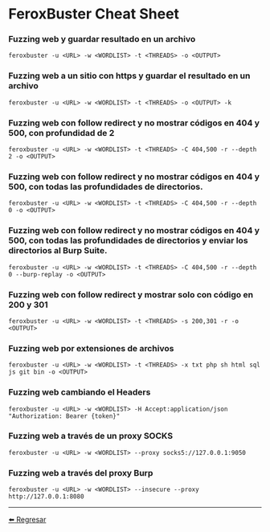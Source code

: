 # FeroxBuster Cheat Sheet

### Fuzzing web y guardar resultado en un archivo
```
feroxbuster -u <URL> -w <WORDLIST> -t <THREADS> -o <OUTPUT>
```

### Fuzzing web a un sitio con https y guardar el resultado en un archivo
```
feroxbuster -u <URL> -w <WORDLIST> -t <THREADS> -o <OUTPUT> -k
```

### Fuzzing web con follow redirect y no mostrar códigos en 404 y 500, con profundidad de 2
```
feroxbuster -u <URL> -w <WORDLIST> -t <THREADS> -C 404,500 -r --depth 2 -o <OUTPUT>
```

### Fuzzing web con follow redirect y no mostrar códigos en 404 y 500, con todas las profundidades de directorios.
```
feroxbuster -u <URL> -w <WORDLIST> -t <THREADS> -C 404,500 -r --depth 0 -o <OUTPUT>
```

### Fuzzing web con follow redirect y no mostrar códigos en 404 y 500, con todas las profundidades de directorios y enviar los directorios al Burp Suite.
```
feroxbuster -u <URL> -w <WORDLIST> -t <THREADS> -C 404,500 -r --depth 0 --burp-replay -o <OUTPUT>
```

### Fuzzing web con follow redirect y mostrar solo con código en 200 y 301
```
feroxbuster -u <URL> -w <WORDLIST> -t <THREADS> -s 200,301 -r -o <OUTPUT>
```

### Fuzzing web por extensiones de archivos
```
feroxbuster -u <URL> -w <WORDLIST> -t <THREADS> -x txt php sh html sql js git bin -o <OUTPUT>
```

### Fuzzing web cambiando el Headers
```
feroxbuster -u <URL> -w <WORDLIST> -H Accept:application/json "Authorization: Bearer {token}"
```

### Fuzzing web a través de un proxy SOCKS
```
feroxbuster -u <URL> -w <WORDLIST> --proxy socks5://127.0.0.1:9050
```

### Fuzzing web a través del proxy Burp
```
feroxbuster -u <URL> -w <WORDLIST> --insecure --proxy http://127.0.0.1:8080
```

---

[:arrow_left: Regresar](https://github.com/m4lal0/cheatsheets)